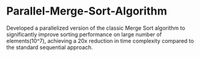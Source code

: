 # Parallel-Merge-Sort-Algorithm
Developed a parallelized version of the classic Merge Sort algorithm to significantly improve sorting performance on large number of elements(10^7), achieving a 20x reduction in time complexity compared to the standard sequential approach.
